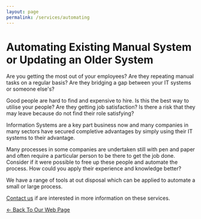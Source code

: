 ```yaml
---
layout: page
permalink: /services/automating
---
```


# Automating Existing Manual System or Updating an Older System

Are you getting the most out of your employees? Are they repeating manual tasks on a regular basis? Are they bridging a gap between your IT systems or someone else's?

Good people are hard to find and expensive to hire. Is this the best way to utilise your people? Are they getting job satisfaction? Is there a risk that they may leave because do not find their role satisfying?

Information Systems are a key part business now and many companies in many sectors have secured completive advantages by simply using their IT systems to their advantage.

Many processes in some companies are undertaken still with pen and paper and often require a particular person to be there to get the job done. Consider if it were possible to free up these people and automate the process. How could you apply their experience and knowledge better?

We have a range of tools at out disposal which can be applied to automate a small or large process.

[Contact us](../contact/) if are interested in more information on these services.


[<- Back To Our Web Page](../.)
